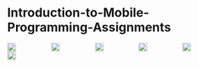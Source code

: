 # Introduction-to-Mobile-Programming-Assignments

<div style="display: flex; flex-wrap: wrap; justify-content: space-between;">
  <img src="https://github.com/ebrukilic61/Android-Programming-Assignments/assets/83811956/858e322c-5ce6-4d76-ba6c-239ce8fcd8e3" width="20%" />
  <img src="https://github.com/ebrukilic61/Android-Programming-Assignments/assets/83811956/37f70873-3ed8-4ce2-a73c-1ccc26d807bf" width="20%" />
  <img src="https://github.com/ebrukilic61/Android-Programming-Assignments/assets/83811956/3d15c420-6a92-44d5-9966-38235b35d18e" width="20%" />
  <img src="https://github.com/ebrukilic61/Android-Programming-Assignments/assets/83811956/5955d2cf-b91b-4f4e-94ea-c01f7ba4a76f" width="20%" />
  <img src="https://github.com/ebrukilic61/Android-Programming-Assignments/assets/83811956/c8a77f83-93c2-4d82-800a-251ae68dc157" width="20%" />
  <img src="https://github.com/ebrukilic61/Android-Programming-Assignments/assets/83811956/ac6c3bce-6031-4daa-b3ba-de8972098633" width="20%" />
</div>
